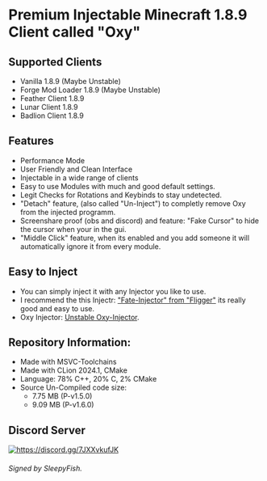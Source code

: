 # Premium Injectable Minecraft 1.8.9 Client called "Oxy"

## Supported Clients
- Vanilla 1.8.9 (Maybe Unstable)
- Forge Mod Loader 1.8.9 (Maybe Unstable)
- Feather Client 1.8.9
- Lunar Client 1.8.9
- Badlion Client 1.8.9

## Features
- Performance Mode
- User Friendly and Clean Interface
- Injectable in a wide range of clients
- Easy to use Modules with much and good default settings.
- Legit Checks for Rotations and Keybinds to stay undetected.
- "Detach" feature, (also called "Un-Inject") to completly remove Oxy from the injected programm.
- Screenshare proof (obs and discord) and feature: "Fake Cursor" to hide the cursor when your in the gui.
- "Middle Click" feature, when its enabled and you add someone it will automatically ignore it from every module.

## Easy to Inject
- You can simply inject it with any Injector you like to use.
- I recommend the this Injectr: ["Fate-Injector" from "Fligger"](https://github.com/fligger/FateInjector) its really good and easy to use.
- Oxy Injector: [Unstable Oxy-Injector](https://github.com/Oxy-Client/Injector/releases/latest).

## Repository Information:
- Made with MSVC-Toolchains
- Made with CLion 2024.1, CMake
- Language: 78% C++, 20% C, 2% CMake
- Source Un-Compiled code size:
  - 7.75 MB (P-v1.5.0)
  - 9.09 MB (P-v1.6.0)

## Discord Server
<a href="https://discord.gg/7JXXvkufJK"><img src="https://invidget.switchblade.xyz/7JXXvkufJK" alt="https://discord.gg/7JXXvkufJK"/></a>

###### Signed by SleepyFish.
